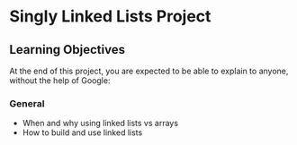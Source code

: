 # Singly Linked Lists Project

## Learning Objectives

At the end of this project, you are expected to be able to explain to anyone, without the help of Google:

### General

- When and why using linked lists vs arrays
- How to build and use linked lists
